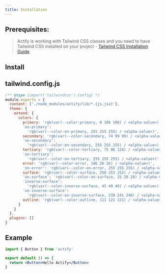 ```yaml
---
title: Installation
---
```


## Prerequisites:

> Actify is working with Tailwind CSS classes and you need to have Tailwind CSS installed on your project - <a href="https://tailwindcss.com/docs/installation/framework-guides" target="_blank">Tailwind CSS Installation Guide</a>.

## Install

<tabs language="shell" value="yarn" tabs='[{"label":"npm","icon":"terminal","content":"npm install actify"},{"label":"yarn","icon":"terminal-square","content":"yarn add actify"}]'></tabs>

## tailwind.config.js

```js
/** @type {import('tailwindcss').Config} */
module.exports = {
  content: ['./node_modules/actify/lib/*.{js,jsx}'],
  theme: {
    extend: {
      colors: {
        primary: 'rgb(var(--color-primary, 0 106 106) / <alpha-value>)',
        'on-primary':
          'rgb(var(--color-on-primary, 255 255 255) / <alpha-value>)',
        secondary: 'rgb(var(--color-secondary, 74 99 99) / <alpha-value>)',
        'on-secondary':
          'rgb(var(--color-on-secondary, 255 255 255) / <alpha-value>)',
        tertiary: 'rgb(var(--color-tertiary, 75 96 124) / <alpha-value>)',
        'on-tertiary':
          'rgb(var(--color-on-tertiary, 255 255 255) / <alpha-value>)',
        error: 'rgb(var(--color-error, 186 26 26) / <alpha-value>)',
        'on-error': 'rgb(var(--color-on-error, 255 255 255) / <alpha-value>)',
        surface: 'rgb(var(--color-surface, 250 253 252) / <alpha-value>)',
        'on-surface': 'rgb(var(--color-on-surface, 25 28 28) / <alpha-value>)',
        'inverse-surface':
          'rgb(var(--color-inverse-surface, 45 49 49) / <alpha-value>)',
        'on-inverse-surface':
          'rgb(var(--color-on-inverse-surface, 239 241 240) / <alpha-value>)',
        outline: 'rgb(var(--color-outline, 111 121 121) / <alpha-value>)'
      }
    }
  },
  plugins: []
}
```

## Example

```jsx
import { Button } from 'actify'

export default () => {
  return <Button>Hello Actify</Button>
}
```
